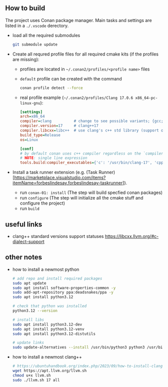## How to build

The project uses Conan package manager. Main tasks and settings are listed in a `./.vscode` derectory.

* load all the required submodules
  ```sh
  git submodule update
  ```

* Create all requred profile files for all required cmake kits (if the profiles are missing):
  * profiles are located in `~/.conan2/profiles/<profile name>` files

  * `default` profile can be created with the command
    ```sh
    conan profile detect --force
    ```

  * real profile example (`~/.conan2/profiles/Clang 17.0.6 x86_64-pc-linux-gnu`):
    ```ini
    [settings]
    arch=x86_64
    compiler=clang          # change to see possible variants; {gcc; clang; ...}
    compiler.version=17     # clang++17
    compiler.libcxx=libc++  # use clang's c++ std library (support of c++{20, 23} features)
    build_type=Release
    os=Linux

    [conf]
    # by default conan uses c++ compiler regardless on the `compiler=clang` line above
    # NOTE: single line expression
    tools.build:compiler_executables={'c': '/usr/bin/clang-17', 'cpp': '/usr/bin/clang++-17'}
    ```

* Install a task runner extension (e.g. (Task Runner)[<https://marketplace.visualstudio.com/items?itemName=forbeslindesay.forbeslindesay-taskrunner>]).
  * run `conan-01: install` (The step will build specfied conan packages)
  * run `configure` (The step will initialize all the cmake stuff and configure the project)
  * run `build`


## useful links
- clang++ standard versions support statuses
  https://libcxx.llvm.org/#c-dialect-support


## other notes

- how to install a newmost python
  ```sh
  # add repo and install required packages
  sudo apt update
  sudo apt install software-properties-common -y
  sudo add-apt-repository ppa:deadsnakes/ppa -y
  sudo apt install python3.12

  # check that python was installed
  python3.12 --version

  # install libs
  sudo apt install python3.12-dev
  sudo apt install python3.12-venv
  sudo apt install python3.12-distutils

  # update links
  sudo update-alternatives --install /usr/bin/python3 python3 /usr/bin/python3.12 12
  ```

- how to install a newmost clang++
  ```sh
  # https://ubuntuhandbook.org/index.php/2023/09/how-to-install-clang-17-or-16-in-ubuntu-22-04-20-04/
  wget https://apt.llvm.org/llvm.sh
  chmod u+x llvm.sh
  sudo ./llvm.sh 17 all
  ```
